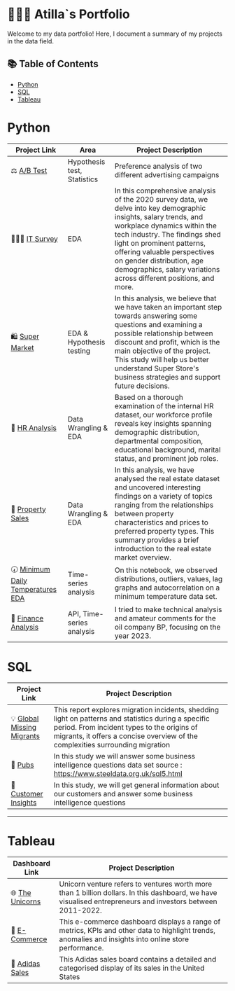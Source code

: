 # 👨🏻‍💻 Atilla`s Portfolio

Welcome to my data portfolio! Here, I document a summary of my projects in the data field.

## 📚 Table of Contents

- [Python](#python)
- [SQL](#sql)
- [Tableau](#tableau)


# Python

| Project Link | Area | Project Description 
|---|---|---
| ⚖️ [A/B Test ](https://github.com/AtilaKzlts/PortfolioSource/blob/main/AB%20Test/facebook.ipynb) | Hypothesis test, Statistics | Preference analysis of two different advertising campaigns
| 👩🏻‍💻 [IT Survey](https://github.com/AtilaKzlts/PortfolioSource/blob/main/IT%20Survey%20EDA/app.ipynb) | EDA | In this comprehensive analysis of the 2020 survey data, we delve into key demographic insights, salary trends, and workplace dynamics within the tech industry. The findings shed light on prominent patterns, offering valuable perspectives on gender distribution, age demographics, salary variations across different positions, and more. 
| 🛍️ [Super Market](https://github.com/AtilaKzlts/PortfolioSource/blob/main/SuperMarket/eda.ipynb) |  EDA & Hypothesis testing | In this analysis, we believe that we have taken an important step towards answering some questions and examining a possible relationship between discount and profit, which is the main objective of the project. This study will help us better understand Super Store's business strategies and support future decisions.    
| 🏢 [HR Analysis](https://github.com/AtilaKzlts/PortfolioSource/blob/main/HR_Analysis/exp.ipynb) | Data Wrangling & EDA | Based on a thorough examination of the internal HR dataset, our workforce profile reveals key insights spanning demographic distribution, departmental composition, educational background, marital status, and prominent job roles. 
| 🏡 [Property Sales](https://github.com/AtilaKzlts/PortfolioSource/blob/main/Property/property_eda.ipynb) | Data Wrangling & EDA | In this analysis, we have analysed the real estate dataset and uncovered interesting findings on a variety of topics ranging from the relationships between property characteristics and prices to preferred property types. This summary provides a brief introduction to the real estate market overview.
| 🕢 [Minimum Daily Temperatures EDA](https://github.com/AtilaKzlts/PortfolioSource/blob/main/Temp%20Time%20Series%20EDA/temp_eda.ipynb) | Time-series analysis | On this notebook, we observed distributions, outliers, values, lag graphs and autocorrelation on a minimum temperature data set.
| 💱 [Finance Analysis](https://github.com/AtilaKzlts/PortfolioSource/blob/main/Finance%20EDA/app2.ipynb) | API, Time-series analysis | I tried to make technical analysis and amateur comments for the oil company BP, focusing on the year 2023.

# SQL

| Project Link | Project Description | 
|---|---|
| 💡 [Global Missing Migrants](https://github.com/AtilaKzlts/PortfolioSource/blob/main/Migrants/sqlEda.ipynb) | This report explores migration incidents, shedding light on patterns and statistics during a specific period. From incident types to the origins of migrants, it offers a concise overview of the complexities surrounding migration | 
| 🍻 [Pubs](https://github.com/AtilaKzlts/PortfolioSource/blob/main/Pubs-Eda/sql.ipynb)  |In this study we will answer some business intelligence questions data set source : https://www.steeldata.org.uk/sql5.html |  
| 🤹 [Customer Insights](https://github.com/AtilaKzlts/PortfolioSource/blob/main/Customer-Insign/analysis.ipynb) | In this study, we will get general information about our customers and answer some business intelligence questions
***

# Tableau

| Dashboard Link | Project Description 
|---|---
| 🌐 [The Unicorns](https://public.tableau.com/app/profile/atilla.kiziltas/viz/The_Unicorns/Dashboard1)|Unicorn venture refers to ventures worth more than 1 billion dollars. In this dashboard, we have visualised entrepreneurs and investors between 2011-2022.| 
| 📲 [E-Commerce](https://public.tableau.com/app/profile/atilla.kiziltas/viz/e-commerce_17078405040010/Dashboard1#1)|This e-commerce dashboard displays a range of metrics, KPIs and other data to highlight trends, anomalies and insights into online store performance.|
| 👟 [Adidas Sales ](https://public.tableau.com/app/profile/atilla.kiziltas/viz/AddiasUsasales/Dashboard1)|This Adidas sales board contains a detailed and categorised display of its sales in the United States|



